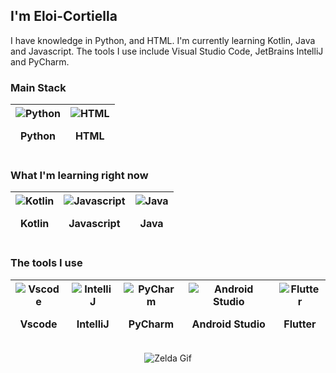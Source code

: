 ## I'm Eloi-Cortiella
I have knowledge in Python, and HTML. I'm currently learning Kotlin, Java and Javascript. The tools I use include Visual Studio Code, JetBrains IntelliJ and PyCharm.

### Main Stack
| <div><img src="https://skillicons.dev/icons?i=python" alt="Python" /> <p>Python</p> </div> | <div><img src="https://skillicons.dev/icons?i=html" alt="HTML" /> <p>HTML</p> </div>
| --- | ---

### What I'm learning right now
| <div><img src="https://skillicons.dev/icons?i=kotlin" alt="Kotlin" /> <p>Kotlin</p> </div> | <div><img src="https://skillicons.dev/icons?i=js" alt="Javascript" /> <p>Javascript</p> </div> | <div><img src="https://skillicons.dev/icons?i=java" alt="Java" /> <p>Java</p> </div> 
| --- | --- | ---

### The tools I use
| <div><img src="https://skillicons.dev/icons?i=vscode" alt="Vscode" /> <p>Vscode</p> </div> | <div><img src="https://skillicons.dev/icons?i=idea" alt="IntelliJ" /> <p>IntelliJ</p> </div> | <div><img src="https://skillicons.dev/icons?i=pycharm" alt="PyCharm" /> <p>PyCharm</p> </div> | <div><img src="https://skillicons.dev/icons?i=androidstudio" alt="Android Studio" /> <p>Android Studio</p> </div> | <div><img src="https://skillicons.dev/icons?i=flutter" alt="Flutter" /> <p>Flutter</p> </div>
| --- | --- | --- | --- | ---


<p align="center">
  <img src="https://media3.giphy.com/media/v1.Y2lkPTc5MGI3NjExbzByZDd4NnlzM2N5dWx6Y2RjbDdsd3BxdjF0bnZtZ2llOWdwYm91OCZlcD12MV9pbnRlcm5hbF9naWZfYnlfaWQmY3Q9Zw/3nhfE47B5flIwdIGqk/giphy.webp" alt="Zelda Gif" />
</p>
